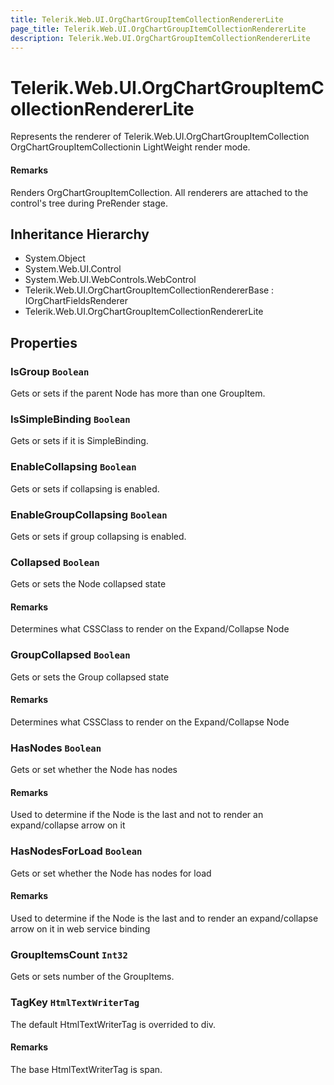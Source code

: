 ```yaml
---
title: Telerik.Web.UI.OrgChartGroupItemCollectionRendererLite
page_title: Telerik.Web.UI.OrgChartGroupItemCollectionRendererLite
description: Telerik.Web.UI.OrgChartGroupItemCollectionRendererLite
---
```


# Telerik.Web.UI.OrgChartGroupItemCollectionRendererLite

Represents the renderer of Telerik.Web.UI.OrgChartGroupItemCollection OrgChartGroupItemCollectionin LightWeight render mode.

#### Remarks
Renders OrgChartGroupItemCollection.
            All renderers are attached to the control's tree during PreRender stage.

## Inheritance Hierarchy

* System.Object
* System.Web.UI.Control
* System.Web.UI.WebControls.WebControl
* Telerik.Web.UI.OrgChartGroupItemCollectionRendererBase : IOrgChartFieldsRenderer
* Telerik.Web.UI.OrgChartGroupItemCollectionRendererLite

## Properties

###  IsGroup `Boolean`

Gets or sets if the parent Node has more than one GroupItem.

###  IsSimpleBinding `Boolean`

Gets or sets if it is SimpleBinding.

###  EnableCollapsing `Boolean`

Gets or sets if collapsing is enabled.

###  EnableGroupCollapsing `Boolean`

Gets or sets if group collapsing is enabled.

###  Collapsed `Boolean`

Gets or sets the Node collapsed state

#### Remarks
Determines what CSSClass to render on the Expand/Collapse Node

###  GroupCollapsed `Boolean`

Gets or sets the Group collapsed state

#### Remarks
Determines what CSSClass to render on the Expand/Collapse Node

###  HasNodes `Boolean`

Gets or set whether the Node has nodes

#### Remarks
Used to determine if the Node is the last and not to render an expand/collapse arrow on it

###  HasNodesForLoad `Boolean`

Gets or set whether the Node has nodes for load

#### Remarks
Used to determine if the Node is the last and to render an expand/collapse arrow on it in web service binding

###  GroupItemsCount `Int32`

Gets or sets number of the GroupItems.

###  TagKey `HtmlTextWriterTag`

The default HtmlTextWriterTag is overrided to div.

#### Remarks
The base HtmlTextWriterTag is span.

